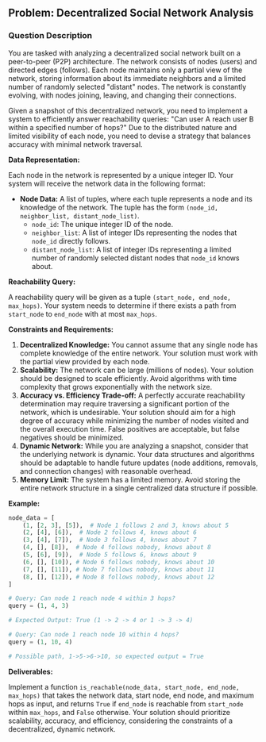 ## Problem: Decentralized Social Network Analysis

### Question Description

You are tasked with analyzing a decentralized social network built on a peer-to-peer (P2P) architecture. The network consists of nodes (users) and directed edges (follows).  Each node maintains only a partial view of the network, storing information about its immediate neighbors and a limited number of randomly selected "distant" nodes.  The network is constantly evolving, with nodes joining, leaving, and changing their connections.

Given a snapshot of this decentralized network, you need to implement a system to efficiently answer reachability queries: "Can user A reach user B within a specified number of hops?"  Due to the distributed nature and limited visibility of each node, you need to devise a strategy that balances accuracy with minimal network traversal.

**Data Representation:**

Each node in the network is represented by a unique integer ID. Your system will receive the network data in the following format:

*   **Node Data:** A list of tuples, where each tuple represents a node and its knowledge of the network. The tuple has the form `(node_id, neighbor_list, distant_node_list)`.
    *   `node_id`: The unique integer ID of the node.
    *   `neighbor_list`: A list of integer IDs representing the nodes that `node_id` directly follows.
    *   `distant_node_list`: A list of integer IDs representing a limited number of randomly selected distant nodes that `node_id` knows about.

**Reachability Query:**

A reachability query will be given as a tuple `(start_node, end_node, max_hops)`. Your system needs to determine if there exists a path from `start_node` to `end_node` with at most `max_hops`.

**Constraints and Requirements:**

1.  **Decentralized Knowledge:** You cannot assume that any single node has complete knowledge of the entire network. Your solution must work with the partial view provided by each node.
2.  **Scalability:** The network can be large (millions of nodes). Your solution should be designed to scale efficiently.  Avoid algorithms with time complexity that grows exponentially with the network size.
3.  **Accuracy vs. Efficiency Trade-off:**  A perfectly accurate reachability determination may require traversing a significant portion of the network, which is undesirable.  Your solution should aim for a high degree of accuracy while minimizing the number of nodes visited and the overall execution time. False positives are acceptable, but false negatives should be minimized.
4.  **Dynamic Network:** While you are analyzing a snapshot, consider that the underlying network is dynamic. Your data structures and algorithms should be adaptable to handle future updates (node additions, removals, and connection changes) with reasonable overhead.
5.  **Memory Limit:** The system has a limited memory. Avoid storing the entire network structure in a single centralized data structure if possible.

**Example:**

```python
node_data = [
    (1, [2, 3], [5]),  # Node 1 follows 2 and 3, knows about 5
    (2, [4], [6]),  # Node 2 follows 4, knows about 6
    (3, [4], [7]),  # Node 3 follows 4, knows about 7
    (4, [], [8]),  # Node 4 follows nobody, knows about 8
    (5, [6], [9]),  # Node 5 follows 6, knows about 9
    (6, [], [10]), # Node 6 follows nobody, knows about 10
    (7, [], [11]), # Node 7 follows nobody, knows about 11
    (8, [], [12]), # Node 8 follows nobody, knows about 12
]

# Query: Can node 1 reach node 4 within 3 hops?
query = (1, 4, 3)

# Expected Output: True (1 -> 2 -> 4 or 1 -> 3 -> 4)

# Query: Can node 1 reach node 10 within 4 hops?
query = (1, 10, 4)

# Possible path, 1->5->6->10, so expected output = True
```

**Deliverables:**

Implement a function `is_reachable(node_data, start_node, end_node, max_hops)` that takes the network data, start node, end node, and maximum hops as input, and returns `True` if `end_node` is reachable from `start_node` within `max_hops`, and `False` otherwise.  Your solution should prioritize scalability, accuracy, and efficiency, considering the constraints of a decentralized, dynamic network.
